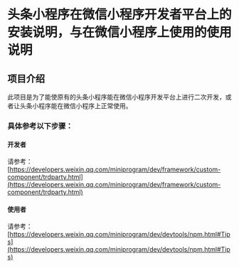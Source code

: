 # 头条小程序在微信小程序开发者平台上的安装说明，与在微信小程序上使用的使用说明

## 项目介绍  
此项目是为了能使原有的头条小程序能在微信小程序开发平台上进行二次开发，或者让头条小程序能在微信小程序上正常使用。
### 具体参考以下步骤：
#### 开发者  
请参考：[https://developers.weixin.qq.com/miniprogram/dev/framework/custom-component/trdparty.html](https://developers.weixin.qq.com/miniprogram/dev/framework/custom-component/trdparty.html)
#### 使用者  
请参考：[https://developers.weixin.qq.com/miniprogram/dev/devtools/npm.html#Tips](https://developers.weixin.qq.com/miniprogram/dev/devtools/npm.html#Tips)

